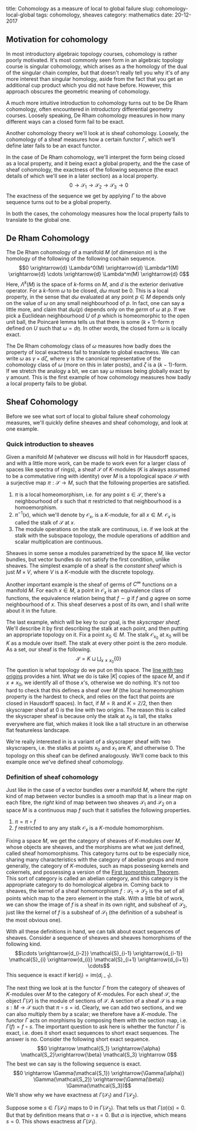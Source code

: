 title: Cohomology as a measure of local to global failure
slug: cohomology-local-global
tags: cohomology, sheaves
category: mathematics
date: 20-12-2017

## Motivation for cohomology
In most introductory algebraic topology courses, cohomology is rather poorly
motivated. It's most commonly seen form in an algebraic topology course
is singular cohomology, which
arises as a the homology of the dual of the singular chain complex,
but that doesn't really tell you why it's of any more interest than singular
homology, aside from the fact that you get an additional cup product which
you did not have before. However, this approach obscures the geometric meaning
of cohomology. 

A much more intuitive introduction to cohomology turns out
to be De Rham cohomology, often encountered in introductory differential
geometry courses. Loosely speaking, De Rham cohomology measures
in how many different ways can a closed form fail to be exact.

Another cohomology theory we'll look at is sheaf cohomology. Loosely,
the cohomology of a sheaf measures how a certain functor $\Gamma$, which
we'll define later fails to be an exact functor. 

In the case of De Rham cohomology,
we'll interpret the form being closed as a local property, and it being exact a global property,
and the the case of sheaf cohomology, the exactness of the following sequence (the 
exact details of which we'll see in a later section) as a local property.
$$0 \rightarrow \mathcal{S_1} \rightarrow \mathcal{S_2}\rightarrow \mathcal{S_3} \rightarrow 0$$
The exactness of the sequence we get by applying $\Gamma$ to the above sequence turns
out to be a global property.

In both the cases, the cohomology measures how the local property fails to translate to the
global one.

## De Rham Cohomology
The De Rham cohomology of a manifold $M$ (of dimension $m$) is the homology of the following of the following
cochain sequence.
$$0 \xrightarrow{d} \Lambda^0(M) \xrightarrow{d} \Lambda^1(M) \xrightarrow{d} \cdots \xrightarrow{d} \Lambda^m(M) \xrightarrow{d} 0$$
Here, $\Lambda^k(M)$ is the space of $k$-forms on $M$,  and $d$ is the exterior derivative operator.
For a $k$-form $\omega$ to be closed, $d\omega$ must be $0$. This is a local property, in the sense that
$d\omega$ evaluated at any point $p \in M$ depends only on the value of $\omega$ on any small neighbourhood of $p$.
In fact, one can say a little more, and claim that $d\omega(p)$ depends only on the *germ* of $\omega$ at $p$.
If we pick a Euclidean neighbourhood $U$ of $p$ which is homeomorphic to the open unit ball, the Poincaré lemma
tells us that there is some $(k+1)$-form $\eta$ defined on $U$ such that $\omega = d\eta$. In
other words, the closed form $\omega$ is locally exact.

The De Rham cohomology class of $\omega$ measures how badly does the property of local exactness
fail to translate to global exactness. We can write $\omega$ as $\gamma + d\zeta$, where $\gamma$
is the canonical representative of the cohomology class of $\omega$ (more on this in later posts),
and $\zeta$ is a $(k-1)$-form. If we stretch the analogy a bit, we can say $\omega$ misses being globally
exact by $\gamma$ amount. This is the first example of how cohomology measures how badly a local
property fails to be global.

## Sheaf Cohomology
Before we see what sort of local to global failure sheaf cohomology measures, we'll quickly define sheaves
and sheaf cohomology, and look at one example.
### Quick introduction to sheaves
Given a manifold $M$ (whatever we discuss will hold in for Hausdorff spaces, and with a little 
more work, can be made to work even for a larger class of spaces like spectra of rings), a sheaf $\mathcal{S}$
of $K$-modules ($K$ is always assumed to be a commutative ring with identity)
over $M$ is a topological space $\mathcal{S}$ with a surjective map $\pi: \mathcal{S} \to M$, such that
the following properties are satisfied.

1. $\pi$ is a local homeomorphism, i.e. for any point $s \in \mathcal{S}$, there's a neighbourhood
of $s$ such that $\pi$ restricted to that neighbourhood is a homoemorphism.
2. $\pi^{-1}(x)$, which we'll denote by $\mathcal{O}_x$, is a $K$-module, for all $x \in M$. $\mathcal{O}_x$
is called the stalk of $\mathcal{S}$ at $x$.
3. The module operations on the stalk are continuous, i.e. if we look at the stalk with the subspace
topology, the module operations of addition and scalar multiplication are continuous.

Sheaves in some sense a modules parametrized by the space $M$, like vector bundles, but vector
bundles do not satisfy the first condition, unlike sheaves.
The simplest example of a sheaf is the *constant sheaf* which is just $M \times V$, where $V$ is a
$K$-module with the discrete topology.

Another important example is the sheaf of germs of $C^{\infty}$ functions on a manifold
$M$. For each $x \in M$, a point in $\mathcal{O}_x$ is an equivalence class of functions, the equivalence
relation being that $f \sim g$ if $f$ and $g$ agree on some neighbourhood of $x$. This sheaf deserves a post
of its own, and I shall write about it in the future.

The last example, which will be key to our goal, is the *skyscraper sheaf*. We'll describe it by first
describing the stalk at each point, and then putting an appropriate topology on it. Fix a point $x_0 \in M$.
The stalk $\mathcal{O}_{x_0}$ at $x_0$ will be $K$ as a module over itself. The stalk at every other point
is the zero module. As a set, our sheaf is the following.
$$\mathcal{S} = K \sqcup \bigsqcup_{x \neq x_0} \{0\}$$
The question is what topology do we put on this space. The 
[line with two origins](https://en.wikipedia.org/wiki/Non-Hausdorff_manifold#Line_with_two_origins)
provides a hint. What we do is take $|K|$ copies of the space $M$, and if $x \neq x_0$, we identify
all of those $x$'s, otherwise we do nothing. It's not too hard to check that this defines
a sheaf over $M$ (the local homeomorphism property is the hardest to check, and relies on the fact
that points are closed in Hausdorff spaces). In fact, if $M = \mathbb{R}$ and $K = \mathbb{Z}/2$, then
then skyscraper sheaf at $0$ *is* the line with two origins. The reason this is called the skyscraper
sheaf is because only the stalk at $x_0$ is tall, the stalks everywhere are flat, which makes it look
like a tall structure in an otherwise flat featureless landscape.

We're really interested in is a variant of a skyscraper sheaf with two skyscrapers, i.e. the stalks
at points $x_0$ and $x_1$ are $K$, and otherwise $0$. The topology on this sheaf can be defined
analogously. We'll come back to this example once we've defined sheaf cohomology.

### Definition of sheaf cohomology
Just like in the case of a vector bundles over a manifold $M$, where the *right* kind of map
between vector bundles is a smooth map that is a linear map on each fibre, the *right* kind
of map between two sheaves $\mathcal{S}_1$ and $\mathcal{S}_2$ on a space $M$ is a continuous map $f$
such that it satisfies the following properties.

1. $\pi = \pi \circ f$
2. $f$ restricted to any any stalk $\mathcal{O}_x$ is a $K$-module homomorphism.

Fixing a space $M$, we get the category of sheaves of $K$-modules over $M$, whose objects are sheaves,
and the morphisms are what we just defined, called sheaf homomorphisms. This category turns out to be
especially nice, sharing many characteristics with the category of abelian groups and more generally, the
category of $K$-modules, such as maps possesing kernels and cokernels, and possessing a version
of the [First Isomorphism Theorem](https://en.wikipedia.org/wiki/Isomorphism_theorems#First_isomorphism_theorem).
This sort of category is called an abelian category, and this category is the appropriate category
to do homological algebra in. Coming back to sheaves, the kernel of a sheaf homomorphism $f: \mathcal{S}_1 \to \mathcal{S}_2$
is the set of all points which map to the zero element in the stalk. With a little bit of work, we can show the
image of $f$ is a sheaf in its own right, and subsheaf of $\mathcal{S}_2$, just like the kernel of $f$
is a subsheaf of $\mathcal{S}_1$ (the definition of a subsheaf is the most obvious one).

With all these definitions in hand, we can talk about exact sequences of sheaves. Consider a sequence of sheaves
and sheaves homorphisms of the following kind.
$$\cdots \xrightarrow{d_{i-2}} \mathcal{S}_{i-1} \xrightarrow{d_{i-1}} \mathcal{S}_{i} \xrightarrow{d_{i}} \mathcal{S}_{i+1} \xrightarrow{d_{i+1}} \cdots$$
This sequence is exact if $\mathrm{ker}(d_{i}) = \mathrm{im}(d_{i-1})$.

The next thing we look at is the functor $\Gamma$ from the category of sheaves of $K$-modules over
$M$ to the category of $K$-modules. For each sheaf $\mathcal{S}$, the object $\Gamma(\mathcal{S})$
is the module of sections of $\mathcal{S}$. A section of a sheaf $\mathcal{S}$ is a map $s: M \to \mathcal{S}$
such that $\pi \circ s = \mathrm{id}$. Clearly, we can add two sections, and we can also multiply them by
a scalar; we therefore have a $K$-module. The functor $\Gamma$ acts on morphisms by composing them with
the section map, i.e. $\Gamma(f) = f \circ s$. The important question to ask here is whether the functor
$\Gamma$ is exact, i.e. does it short exact sequences to short exact sequences. The answer is no. Consider
the following short exact sequence.
$$0 \rightarrow \mathcal{S_1} \xrightarrow{\alpha} \mathcal{S_2}\xrightarrow{\beta} \mathcal{S_3} \rightarrow 0$$
The best we can say is the following sequence is exact.
$$0 \rightarrow \Gamma(\mathcal{S_1}) \xrightarrow{\Gamma(\alpha)} \Gamma(\mathcal{S_2}) \xrightarrow{\Gamma(\beta)} \Gamma(\mathcal{S_3})$$
We'll show why we have exactness at $\Gamma(\mathcal{S_1})$ and $\Gamma(\mathcal{S_2})$.

Suppose some $s \in \Gamma(\mathcal{S_1})$ maps to $0$ in $\Gamma(\mathcal{S_2})$. That tells us
that $\Gamma(\alpha)(s) = 0$. But that by definition means that $\alpha \circ s = 0$. But $\alpha$ is injective,
which means $s = 0$. This shows exactness at $\Gamma(\mathcal{S_1})$. 
